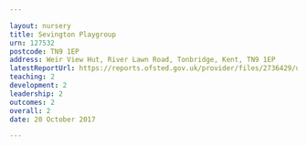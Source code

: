 ```yaml
---

layout: nursery
title: Sevington Playgroup
urn: 127532
postcode: TN9 1EP
address: Weir View Hut, River Lawn Road, Tonbridge, Kent, TN9 1EP
latestReportUrl: https://reports.ofsted.gov.uk/provider/files/2736429/urn/127532.pdf
teaching: 2
development: 2
leadership: 2
outcomes: 2
overall: 2
date: 20 October 2017

---
```

